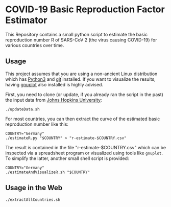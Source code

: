 # COVID-19 Basic Reproduction Factor Estimator

This Repository contains a small python script to estimate the basic
reproduction number R of SARS-CoV 2 (the virus causing COVID-19) for
various countries over time.

## Usage

This project assumes that you are using a non-ancient Linux
distribution which has [Python3](https://python.org) and
[git](https://git-scm.com) installed. If you want to visualize the
results, having [gnuplot](http://www.gnuplot.info) also installed is
highly advised.

First, you need to clone (or update, if you already ran the script in
the past) the input data from [Johns Hopkins
University](https://github.com/CSSEGISandData/COVID-19):

```terminal
./updateData.sh
```

For most countries, you can then extract the curve of the estimated
basic reproduction number like this:

```terminal
COUNTRY="Germany"
./estimateR.py "$COUNTRY" > "r-estimate-$COUNTRY.csv"
```

The result is contained in the file "r-estimate-$COUNTRY.csv" which
can be inspected via a spreadsheet program or visualized using tools
like `gnuplot`. To simplify the latter, another small shell script is
provided:

```terminal
COUNTRY="Germany"
./estimateAndVisualizeR.sh "$COUNTRY"
```

## Usage in the Web

```terminal
./extractAllCountries.sh
```
